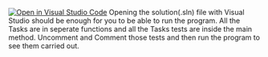 [![Open in Visual Studio Code](https://classroom.github.com/assets/open-in-vscode-c66648af7eb3fe8bc4f294546bfd86ef473780cde1dea487d3c4ff354943c9ae.svg)](https://classroom.github.com/online_ide?assignment_repo_id=8883101&assignment_repo_type=AssignmentRepo)
Opening the solution(.sln) file with Visual Studio should be enough for you to be able to run the program. All the Tasks are in seperate functions and all the Tasks tests are inside the main method. Uncomment and Comment those tests and then run the program to see them carried out.